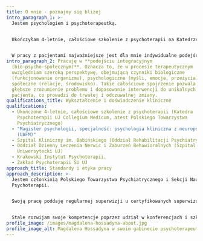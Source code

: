 ```yaml
---
title: O mnie - poznajmy się bliżej
intro_paragraph_1: >-
  Jestem psychologiem i psychoterapeutką. 


  Ukończyłam 4-letnie, całościowe szkolenie z psychoterapii na Katedrze Psychoterapii UJ Collegium Medicum, atestowane przez Sekcję Naukową Polskiego Towarzystwa Psychiatrycznego. Ukończyłam również studia psychologiczne o specjalności psychologia kliniczna z neuropsychologią.


  W pracy z pacjentami najważniejsze jest dla mnie indywidualne podejście oraz stworzenie atmosfery bezpieczeństwa i&nbsp;zaufania. Wierzę, że w oparciu o pełną szacunku, nieoceniającą relację możliwa jest głęboka i skuteczna praca nad zgłaszanymi trudnościami.
intro_paragraph_2: Pracuję w **podejściu integracyjnym
  (bio-psycho-społecznym)**. Oznacza to, że w procesie terapeutycznym
  uwzględniam szeroką perspektywę, obejmującą czynniki biologiczne
  (funkcjonowanie organizmu), psychologiczne (myśli, emocje, przeżycia) oraz
  społeczne (relacje, środowisko). Takie całościowe spojrzenie pozwala na
  głębsze zrozumienie problemu i dopasowanie interwencji do unikalnych potrzeb
  pacjenta, co prowadzi do trwałej i odczuwalnej zmiany.
qualifications_title: Wykształcenie i doświadczenie kliniczne
qualifications:
  - Ukończone 4-letnie, całościowe szkolenie z psychoterapii (Katedra
    Psychoterapii UJ Collegium Medicum, atest Polskiego Towarzystwa
    Psychiatrycznego)
  - "Magister psychologii, specjalność: psychologia kliniczna z neuropsychologią
    (UAFM)"
  - Szpital Kliniczny im. Babińskiego (Oddział Rehabilitacji Psychiatrycznej)
  - Oddział Dzienny Leczenia Nerwic i Zaburzeń Behawioralnych (Szpital
    Uniwersytecki UJ)
  - Krakowski Instytut Psychoterapii.
  - Zakład Psychoterapii SU UJ
approach_title: Standardy i etyka pracy
approach_description: >-
  Jestem członkinią Polskiego Towarzystwa Psychiatrycznego i Sekcji Naukowej
  Psychoterapii.


  Swoją pracę poddaję regularnej superwizji u certyfikowanych superwizorów, co jest gwarancją profesjonalizmu i dbałości o jakość świadczonej pomocy.


  Stale rozwijam swoje kompetencje poprzez udział w konferencjach i szkoleniach branżowych.
profile_image: /images/magdalena-hossadyna-about.jpg
profile_image_alt: Magdalena Hossadyna w swoim gabinecie psychoterapeutycznym w Wieliczce
---
```

